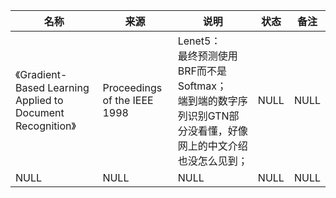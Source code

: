 |名称  |  来源   | 说明  |状态   | 备注  |
|  ----  | ----  |----  | ----  |----  |
| 《Gradient-Based Learning Applied to Document Recognition》| Proceedings of the IEEE 1998|Lenet5：<br/>最终预测使用BRF而不是Softmax；<br/>端到端的数字序列识别GTN部分没看懂，好像网上的中文介绍也没怎么见到；|NULL |NULL |
| NULL  | NULL |NULL |NULL |NULL |
